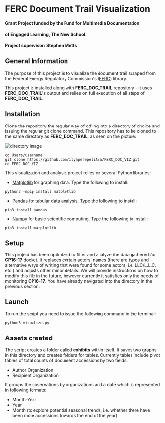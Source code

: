 # FERC Document Trail Visualization
#### Grant Project funded by the Fund for Multimedia Documentation
#### of Engaged Learning, The New School.
#### Project supervisor: Stephen Metts

## General Information

The purpose of this project is to visualize the document trail scraped from
the Federal Energy Regulatory Commission's
([FERC](https://elibrary.ferc.gov/idmws/search/fercgensearch.asp)) library.

This project is installed along with **FERC_DOC_TRAIL** repository - it uses
**FERC_DOC_TRAIL**'s output and relies on full execution of all steps of
**FERC_DOC_TRAIL**.

## Installation

Clone the repository the regular way of cd'ing into a directory of choice and
issuing the regular git clone command. This repository has to be cloned to the
same directory as **FERC_DOC_TRAIL**, as seen on the picture:

![directory image](https://i.imgur.com/l27RBwP.png "directory image")


```
cd Users/username
git clone https://github.com/ilyaperepelitsa/FERC_DOC_VIZ.git
cd FERC_DOC_VIZ
```

This visualization and analysis project relies on several Python libraries:
* [Matplotlib](https://matplotlib.org/index.html) for graphing data. Type the following
to install:
```
python3 -mpip install matplotlib
```

* [Pandas](https://pandas.pydata.org) for tabular data analysis. Type the following
to install:
```
pip3 install pandas
```

* [Numpy](http://www.numpy.org) for basic scientific computing. Type the following
to install:
```
pip3 install matplotlib
```

## Setup
This project has been optimized to filter and analyze the data gathered for **CP16-17**
docket. It replaces certain actors' names (there are typos and alternative ways of
writing that were found for some actors, i.e. LLC/L.L.C. etc.) and adjusts
other minor details. We will provide instructions on how to modify this file in the
future, however currently it satisfies only the needs of monitoring **CP16-17**.
You have already navigated into the directory in the previous section.


## Launch
To run the script you need to issue the following command in the terminal:

```
python3 visualize.py
```

## Assets created
The script creates a folder called **exhibits** within itself. It saves two
graphs in this directory and creates folders for tables. Currently tables include
pivot tables of total counts of document accessions by two fields:
* Author Organization
* Recipient Organization

It groups the observations by organizations and a date which is represented in following formats:
* Month-Year
* Year
* Month (to explore potential seasonal trends, i.e. whether there have been more
  accessions towards the end of the year)
